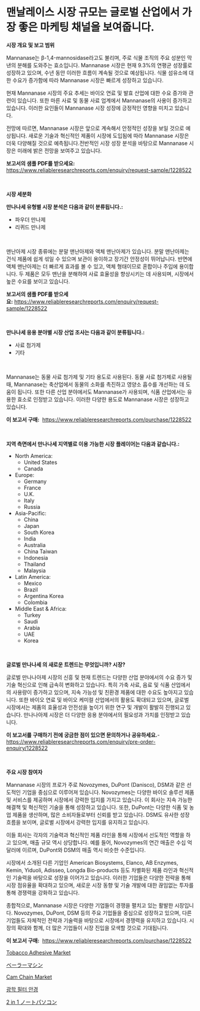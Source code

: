 <p><h1>맨날레이스 시장 규모는 글로벌 산업에서 가장 좋은 마케팅 채널을 보여줍니다.</h1></p><p><strong>시장 개요 및 보고 범위</strong></p>
<p><p>Mannanase는 β-1,4-mannosidase라고도 불리며, 주로 식물 조직의 주요 성분인 막낸의 분해를 도와주는 효소입니다. Mannanase 시장은 현재 9.3%의 연평균 성장률로 성장하고 있으며, 수년 동안 이러한 흐름이 계속될 것으로 예상됩니다. 식물 섬유소에 대한 수요가 증가함에 따라 Mannanase 시장은 빠르게 성장하고 있습니다.</p><p>현재 Mannanase 시장의 주요 추세는 바이오 연료 및 발효 산업에 대한 수요 증가와 관련이 있습니다. 또한 마른 사료 및 동물 사료 업계에서 Mannanase의 사용이 증가하고 있습니다. 이러한 요인들이 Mannanase 시장 성장에 긍정적인 영향을 미치고 있습니다.</p><p>전망에 따르면, Mannanase 시장은 앞으로 계속해서 안정적인 성장을 보일 것으로 예상됩니다. 새로운 기술과 혁신적인 제품이 시장에 도입됨에 따라 Mannanase 시장은 더욱 다양해질 것으로 예측됩니다.전반적인 시장 성장 분석을 바탕으로 Mannanase 시장은 미래에 밝은 전망을 보여주고 있습니다.</p></p>
<p><strong>보고서의 샘플 PDF를 받으세요:</strong> <a href="https://www.reliableresearchreports.com/enquiry/request-sample/1228522">https://www.reliableresearchreports.com/enquiry/request-sample/1228522</a></p>
<p>&nbsp;</p>
<p><strong>시장 세분화</strong></p>
<p><strong>만나나세 유형별 시장 분석은 다음과 같이 분류됩니다.:</strong></p>
<p><ul><li>파우더 만나제</li><li>리퀴드 만나제</li></ul></p>
<p>&nbsp;</p>
<p><p>맨난아제 시장 종류에는 분말 맨난아제와 액체 맨난아제가 있습니다. 분말 맨난아제는 건식 제품에 쉽게 섞일 수 있으며 보관이 용이하고 장기간 안정성이 뛰어납니다. 반면에 액체 맨난아제는 더 빠르게 효과를 볼 수 있고, 액체 형태이므로 혼합이나 주입에 용이합니다. 두 제품은 모두 맨난을 분해하여 사료 효율성을 향상시키는 데 사용되며, 시장에서 높은 수요를 보이고 있습니다.</p></p>
<p><strong>보고서의 샘플 PDF를 받으세요:</strong>&nbsp;<a href="https://www.reliableresearchreports.com/enquiry/request-sample/1228522">https://www.reliableresearchreports.com/enquiry/request-sample/1228522</a></p>
<p>&nbsp;</p>
<p><strong> 만나나세 응용 분야별 시장 산업 조사는 다음과 같이 분류됩니다.:</strong></p>
<p><ul><li>사료 첨가제</li><li>기타</li></ul></p>
<p>&nbsp;</p>
<p><p>Mannanase는 동물 사료 첨가제 및 기타 용도로 사용된다. 동물 사료 첨가제로 사용될 때, Mannanase는 축산업에서 동물의 소화를 촉진하고 영양소 흡수를 개선하는 데 도움이 됩니다. 또한 다른 산업 분야에서도 Mannanase가 사용되며, 식품 산업에서는 유용한 효소로 인정받고 있습니다. 이러한 다양한 용도로 Mannanase 시장은 성장하고 있습니다.</p></p>
<p><strong>이 보고서 구매:</strong>&nbsp; <a href="https://www.reliableresearchreports.com/purchase/1228522">https://www.reliableresearchreports.com/purchase/1228522</a></p>
<p>&nbsp;</p>
<p><strong>지역 측면에서 만나나세 지역별로 이용 가능한 시장 플레이어는 다음과 같습니다.:</strong></p>
<p><ul>
    <li>
        North America:
        <ul>
            <li>United States</li>
            <li>Canada</li>
        </ul>
    </li>
    <li>
        Europe:
        <ul>
            <li>Germany</li>
            <li>France</li>
            <li>U.K.</li>
            <li>Italy</li>
            <li>Russia</li>
        </ul>
    </li>
    <li>
        Asia-Pacific:
        <ul>
            <li>China</li>
            <li>Japan</li>
            <li>South Korea</li>
            <li>India</li>
            <li>Australia</li>
            <li>China Taiwan</li>
            <li>Indonesia</li>
            <li>Thailand</li>
            <li>Malaysia</li>
        </ul>
    </li>
    <li>
        Latin America:
        <ul>
            <li>Mexico</li>
            <li>Brazil</li>
            <li>Argentina Korea</li>
            <li>Colombia</li>
        </ul>
    </li>
    <li>
        Middle East & Africa:
        <ul>
            <li>Turkey</li>
            <li>Saudi</li>
            <li>Arabia</li>
            <li>UAE</li>
            <li>Korea</li>
        </ul>
    </li>
    </ul></p>
<p>&nbsp;</p>
<p><strong>글로벌 만나나세 의 새로운 트렌드는 무엇입니까? 시장?</strong></p>
<p><p>글로벌 만나나아제 시장의 신흥 및 현재 트렌드는 다양한 산업 분야에서의 수요 증가 및 기술 혁신으로 인해 급속히 변화하고 있습니다. 특히 가축 사료, 음료 및 식품 산업에서의 사용량이 증가하고 있으며, 지속 가능성 및 친환경 제품에 대한 수요도 높아지고 있습니다. 또한 바이오 연료 및 바이오 케미컬 산업에서의 활용도 확대되고 있으며, 글로벌 시장에서는 제품의 효율성과 안전성을 높이기 위한 연구 및 개발이 활발히 진행되고 있습니다. 만나나아제 시장은 더 다양한 응용 분야에서의 필요성과 가치를 인정받고 있습니다.</p></p>
<p><strong>이 보고서를 구매하기 전에 궁금한 점이 있으면 문의하거나 공유하세요.</strong>- <a href="https://www.reliableresearchreports.com/enquiry/pre-order-enquiry/1228522">https://www.reliableresearchreports.com/enquiry/pre-order-enquiry/1228522</a></p>
<p>&nbsp;</p>
<p><strong>주요 시장 참여자</strong></p>
<p><p>Mannanase 시장의 프로가 주로 Novozymes, DuPont (Danisco), DSM과 같은 선도적인 기업을 중심으로 이루어져 있습니다. Novozymes는 다양한 바이오 솔루션 제품 및 서비스를 제공하며 시장에서 강력한 입지를 가지고 있습니다. 이 회사는 지속 가능한 해결책 및 혁신적인 기술을 통해 성장하고 있습니다. 또한, DuPont는 다양한 식품 및 농업 제품을 생산하며, 많은 소비자들로부터 신뢰를 받고 있습니다. DSM도 유사한 성장흐름을 보이며, 글로벌 시장에서 강력한 입지를 유지하고 있습니다.</p><p>이들 회사는 각자의 기술력과 혁신적인 제품 라인을 통해 시장에서 선도적인 역할을 하고 있으며, 매출 규모 역시 상당합니다. 예를 들어, Novozymes의 연간 매출은 수십 억 달러에 이르며, DuPont와 DSM의 매출 역시 비슷한 수준입니다.</p><p>시장에서 소개된 다른 기업인 American Biosystems, Elanco, AB Enzymes, Kemin, Yiduoli, Adisseo, Longda Bio-products 등도 차별화된 제품 라인과 혁신적인 기술력을 바탕으로 성장을 이어가고 있습니다. 이러한 기업들은 다양한 전략을 통해 시장 점유율을 확대하고 있으며, 새로운 시장 동향 및 기술 개발에 대한 끊임없는 투자를 통해 경쟁력을 강화하고 있습니다.</p><p>종합적으로, Mannanase 시장은 다양한 기업들이 경쟁을 펼치고 있는 활발한 시장입니다. Novozymes, DuPont, DSM 등의 주요 기업들을 중심으로 성장하고 있으며, 다른 기업들도 자체적인 전략과 기술력을 바탕으로 시장에서 경쟁력을 유지하고 있습니다. 시장의 확대와 함께, 더 많은 기업들이 시장 진입을 모색할 것으로 기대됩니다.</p></p>
<p><strong>이 보고서 구매:</strong>&nbsp;&nbsp;<a href="https://www.reliableresearchreports.com/purchase/1228522">https://www.reliableresearchreports.com/purchase/1228522</a></p>
<p><p><a href="https://issuu.com/reportprime-2/docs/tobacco-adhesive-market-size-2030.pptx">Tobacco Adhesive Market</a></p><p><a href="https://medium.com/@jamiebertrgnaum3545/%E6%AC%A1%E3%81%AE%E6%96%87%E3%82%92%E6%97%A5%E6%9C%AC%E8%AA%9E%E3%81%AB%E7%BF%BB%E8%A8%B3%E3%81%97%E3%81%BE%E3%81%99-%E3%83%99%E3%83%BC%E3%83%A9%E3%83%BC%E3%83%9E%E3%82%B7%E3%83%B3%E5%B8%82%E5%A0%B4%E3%81%AE%E5%B1%95%E6%9C%9B-%E5%B8%82%E5%A0%B4%E5%8B%95%E5%90%91-%E6%88%90%E9%95%B7-2024%E5%B9%B4%E3%81%8B%E3%82%892031%E5%B9%B4%E3%81%AE%E4%BA%88%E6%B8%AC-b90e1e7a46c6">ベーラーマシン</a></p><p><a href="https://ivy-potential-64b.notion.site/Cam-Chain-Market-Size-and-Growth-Market-Segmentation-Regional-and-Country-Breakdowns-and-Market-T-18398f85d2d841cb8bc8834d8f7bc384">Cam Chain Market</a></p><p><a href="https://github.com/plelbej847484502/Market-Research-Report-List-1/blob/main/27560413771.md">광학 필터 안경</a></p><p><a href="https://github.com/dzy793153605/Market-Research-Report-List-1/blob/main/74481334169.md">2 in 1 ノートパソコン</a></p></p>
